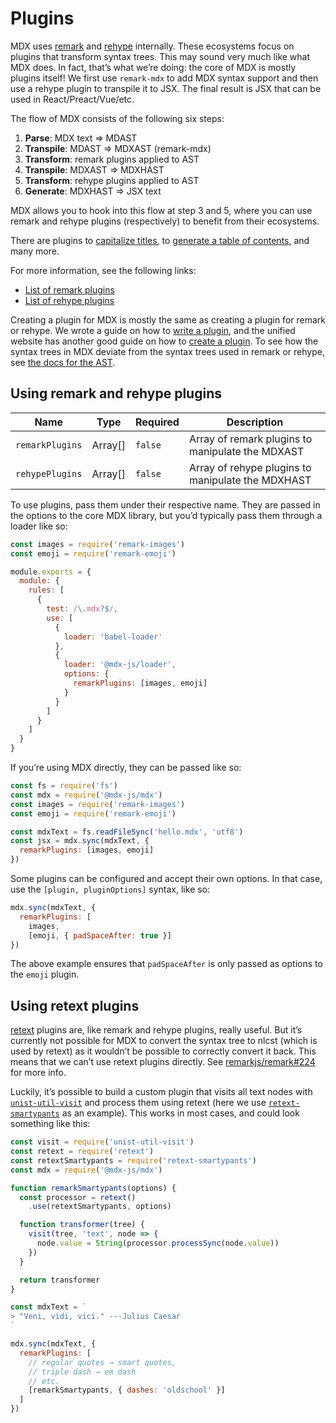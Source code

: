 # Plugins

MDX uses [remark][] and [rehype][] internally.
These ecosystems focus on plugins that transform syntax trees.
This may sound very much like what MDX does.
In fact, that’s what we’re doing: the core of MDX is mostly plugins itself!
We first use `remark-mdx` to add MDX syntax support and then use a rehype
plugin to transpile it to JSX.
The final result is JSX that can be used in React/Preact/Vue/etc.

The flow of MDX consists of the following six steps:

1.  **Parse**: MDX text => MDAST
2.  **Transpile**: MDAST => MDXAST (remark-mdx)
3.  **Transform**: remark plugins applied to AST
4.  **Transpile**: MDXAST => MDXHAST
5.  **Transform**: rehype plugins applied to AST
6.  **Generate**: MDXHAST => JSX text

MDX allows you to hook into this flow at step 3 and 5, where you can use remark
and rehype plugins (respectively) to benefit from their ecosystems.

There are plugins to [capitalize titles][remark-capitalize], to [generate a
table of contents][remark-toc], and many more.

For more information, see the following links:

*   [List of remark plugins][remark-plugins]
*   [List of rehype plugins][rehype-plugins]

Creating a plugin for MDX is mostly the same as creating a plugin for remark
or rehype.
We wrote a guide on how to [write a plugin][write-plugin], and the unified website has another good guide on how to [create a plugin][create-plugin].
To see how the syntax trees in MDX deviate from the syntax trees used in remark
or rehype, see [the docs for the AST][ast].

## Using remark and rehype plugins

| Name            | Type     | Required | Description                                       |
| --------------- | -------- | -------- | ------------------------------------------------- |
| `remarkPlugins` | Array\[] | `false`  | Array of remark plugins to manipulate the MDXAST  |
| `rehypePlugins` | Array\[] | `false`  | Array of rehype plugins to manipulate the MDXHAST |

To use plugins, pass them under their respective name.
They are passed in the options to the core MDX library, but you’d typically pass
them through a loader like so:

```js
const images = require('remark-images')
const emoji = require('remark-emoji')

module.exports = {
  module: {
    rules: [
      {
        test: /\.mdx?$/,
        use: [
          {
            loader: 'babel-loader'
          },
          {
            loader: '@mdx-js/loader',
            options: {
              remarkPlugins: [images, emoji]
            }
          }
        ]
      }
    ]
  }
}
```

If you’re using MDX directly, they can be passed like so:

```js
const fs = require('fs')
const mdx = require('@mdx-js/mdx')
const images = require('remark-images')
const emoji = require('remark-emoji')

const mdxText = fs.readFileSync('hello.mdx', 'utf8')
const jsx = mdx.sync(mdxText, {
  remarkPlugins: [images, emoji]
})
```

Some plugins can be configured and accept their own options.
In that case, use the `[plugin, pluginOptions]` syntax, like so:

```js
mdx.sync(mdxText, {
  remarkPlugins: [
    images,
    [emoji, { padSpaceAfter: true }]
})
```

The above example ensures that `padSpaceAfter` is only passed as options to
the `emoji` plugin.

## Using retext plugins

[retext][] plugins are, like remark and rehype plugins, really useful.
But it’s currently not possible for MDX to convert the syntax tree to nlcst
(which is used by retext) as it wouldn’t be possible to correctly convert it
back.
This means that we can’t use retext plugins directly.
See [remarkjs/remark#224][] for more info.

Luckily, it’s possible to build a custom plugin that visits all text nodes with
[`unist-util-visit`][visit] and process them using retext (here we use
[`retext-smartypants`][retext-smartypants] as an example).
This works in most cases, and could look something like this:

```js
const visit = require('unist-util-visit')
const retext = require('retext')
const retextSmartypants = require('retext-smartypants')
const mdx = require('@mdx-js/mdx')

function remarkSmartypants(options) {
  const processor = retext()
    .use(retextSmartypants, options)

  function transformer(tree) {
    visit(tree, 'text', node => {
      node.value = String(processor.processSync(node.value))
    })
  }

  return transformer
}

const mdxText = `
> "Veni, vidi, vici." ---Julius Caesar
`

mdx.sync(mdxText, {
  remarkPlugins: [
    // regular quotes → smart quotes,
    // triple dash → em dash
    // etc.
    [remarkSmartypants, { dashes: 'oldschool' }]
  ]
})
```

[ast]: /advanced/ast

[write-plugin]: /guides/writing-a-plugin

[remark]: https://github.com/remarkjs/remark

[rehype]: https://github.com/rehypejs/rehype

[remark-capitalize]: https://github.com/zeit/remark-capitalize

[remark-toc]: https://github.com/remarkjs/remark-toc

[remark-plugins]: https://github.com/remarkjs/remark/blob/master/doc/plugins.md#list-of-plugins

[rehype-plugins]: https://github.com/rehypejs/rehype/blob/master/doc/plugins.md#list-of-plugins

[retext]: https://github.com/retextjs/retext

[remarkjs/remark#224]: https://github.com/remarkjs/remark/issues/224

[visit]: https://github.com/syntax-tree/unist-util-visit

[retext-smartypants]: https://github.com/retextjs/retext-smartypants

[create-plugin]: https://unified.js.org/create-a-plugin.html
